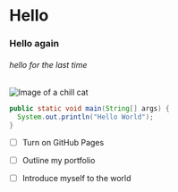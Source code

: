 # Hello
### Hello again
###### hello for the last time
![Image of a chill cat](https://i.chzbgr.com/full/7861085440/hA5414286/crunk-critters-one-chill-cat)
``` java
public static void main(String[] args) {
  System.out.println("Hello World");
}
```

- [ ] Turn on GitHub Pages
- [ ] Outline my portfolio
- [ ] Introduce myself to the world
      
